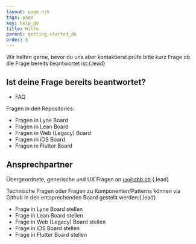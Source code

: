 ```yaml
---
layout: page.njk
tags: page
key: help_de
title: Hilfe
parent: getting-started_de
order: 5
---
```


Wir helfen gerne, bevor du uns aber kontaktierst prüfe bitte kurz Frage ob die Frage bereits beantwortet ist:{.lead}

## Ist deine Frage bereits beantwortet?

- <sbb-link variant="inline" href="/{{page.lang}}/design-system/getting-started/faq/">FAQ</sbb-link>

Fragen in den Repositories: 
- <sbb-link variant="inline" type="button" target="_blank" href="https://github.com/sbb-design-systems/lyne-components/issues?q=is%3Aissue+label%3A%22type%3A+question+❓%22+">Fragen in Lyne Board</sbb-link>
- <sbb-link variant="inline" type="button" target="_blank" href="https://github.com/sbb-design-systems/sbb-angular/issues?q=is%3Aissue+label%3Aquestion+">Fragen in Lean Board</sbb-link>
- <sbb-link variant="inline" type="button" target="_blank" href="https://github.com/sbb-design-systems/sbb-angular/issues?q=is%3Aissue+label%3Aquestion+">Fragen in Web (Legacy) Board</sbb-link>
- <sbb-link variant="inline" type="button" target="_blank" href="https://github.com/SchweizerischeBundesbahnen/mobile-ios-design-swiftui/issues?q=is%3Aissue+label%3Aquestion">Fragen in iOS Board</sbb-link>
- <sbb-link variant="inline" type="button" target="_blank" href="https://github.com/SchweizerischeBundesbahnen/design_system_flutter/issues?q=is%3Aissue+label%3Aquestion">Fragen in Flutter Board</sbb-link>

## Ansprechpartner
Übergeordnete, generische und UX Fragen an <sbb-link variant="inline" type="button" href="mailto:ux@sbb.ch">ux@sbb.ch</sbb-link>.{.lead}

Technische Fragen oder Fragen zu Komponenten/Patterns können via Github in den entsprechenden Board gestellt werden:{.lead}
- <sbb-link variant="inline" type="button" target="_blank" href="https://github.com/sbb-design-systems/lyne-components/issues/new?assignees=octocat&labels=type%3A+question+❓&template=question.yml&title=%5BQuestion%5D%3A+">Frage in Lyne Board stellen</sbb-link>
- <sbb-link variant="inline" type="button" target="_blank" href="https://github.com/sbb-design-systems/sbb-angular/issues/new?assignees=octocat&labels=type%3A+question&template=question.yml&title=%5BQuestion%5D%3A+">Frage in Lean Board stellen</sbb-link>
- <sbb-link variant="inline" type="button" target="_blank" href="https://github.com/sbb-design-systems/sbb-angular/issues/new?assignees=octocat&labels=type%3A+question&template=question.yml&title=%5BQuestion%5D%3A+">Frage in Web (Legacy) Board stellen</sbb-link>
- <sbb-link variant="inline" type="button" target="_blank" href="https://github.com/SchweizerischeBundesbahnen/mobile-ios-design-swiftui/issues/new?assignees=octocat&labels=type%3A+question&template=question-mobile.yml&title=%5BQuestion%5D%3A+">Frage in iOS  Board stellen</sbb-link>
- <sbb-link variant="inline" type="button" target="_blank" href="https://github.com/SchweizerischeBundesbahnen/design_system_flutter/issues/new?assignees=octocat&labels=type%3A+question&template=question-mobile.yml&title=%5BQuestion%5D%3A+">Frage in Flutter  Board stellen</sbb-link>

